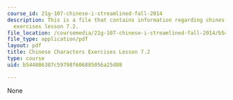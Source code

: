 ```yaml
---
course_id: 21g-107-chinese-i-streamlined-fall-2014
description: This is a file that contains information regarding chines characters
  exercises lesson 7.2.
file_location: /coursemedia/21g-107-chinese-i-streamlined-fall-2014/b544086387c59798f606885056a25d88_MIT21G_107F14_L7_st2_7.2.pdf
file_type: application/pdf
layout: pdf
title: Chinese Characters Exercises Lesson 7.2
type: course
uid: b544086387c59798f606885056a25d88

---
```

None